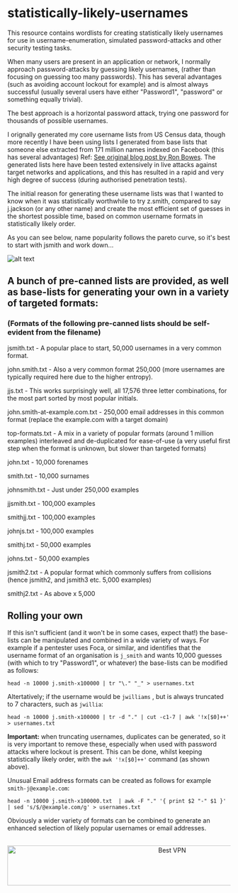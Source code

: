# statistically-likely-usernames
This resource contains wordlists for creating statistically likely usernames for use in username-enumeration, simulated password-attacks and other security testing tasks.

When many users are present in an application or network, I normally approach password-attacks by guessing likely usernames, (rather than focusing on guessing too many passwords). This has several advantages (such as avoiding account lockout for example) and is almost always successful (usually several users have either "Password1", "password" or something equally trivial).

The best approach is a horizontal password attack, trying one password for thousands of possible usernames.

I orignally generated my core username lists from US Census data, though more recently I have been using lists I generated from base lists that someone else extracted from 171 million names indexed on Facebook (this has several advantages) Ref: [See original blog post by Ron Bowes](https://blog.skullsecurity.org/2010/return-of-the-facebook-snatchers). The generated lists here have been tested extensively in live attacks against target networks and applications, and this has resulted in a rapid and very high degree of success (during authorised penetration tests).

The initial reason for generating these username lists was that I wanted to know when it was statistically worthwhile to try z.smith, compared to say j.jackson (or any other name) and create the most efficient set of guesses in the shortest possible time, based on common username formats in statistically likely order.

As you can see below, name popularity follows the pareto curve, so it's best to start with jsmith and work down...

![alt text](https://github.com/insidetrust/statistically-likely-usernames/blob/master/popular-names.JPG "Pereto curves are awesome")

## A bunch of pre-canned lists are provided, as well as base-lists for generating your own in a variety of targeted formats:

### (Formats of the following pre-canned lists should be self-evident from the filename)

jsmith.txt - A popular place to start, 50,000 usernames in a very common format.

john.smith.txt - Also a very common format 250,000 (more usernames are typically required here due to the higher entropy).

jjs.txt - This works surprisingly well, all 17,576 three letter combinations, for the most part sorted by most popular initials.

john.smith-at-example.com.txt - 250,000 email addresses in this common format (replace the example.com with a target domain)

top-formats.txt - A mix in a variety of popular formats (around 1 million examples) interleaved and de-duplicated for ease-of-use (a very useful first step when the format is unknown, but slower than targeted formats)

john.txt - 10,000 forenames

smith.txt - 10,000 surnames

johnsmith.txt - Just under 250,000 examples

jjsmith.txt - 100,000 examples

smithjj.txt - 100,000 examples

johnjs.txt - 100,000 examples

smithj.txt - 50,000 examples

johns.txt - 50,000 examples

jsmith2.txt - A popular format which commonly suffers from collisions (hence jsmith2, and jsmith3 etc. 5,000 examples)

smithj2.txt - As above x 5,000

## Rolling your own

If this isn't sufficient (and it won't be in some cases, expect that!) the base-lists can be manipulated and combined in a wide variety of ways. For example if a pentester uses Foca, or similar, and identifies that the username format of an organisation is `j_smith` and wants 10,000 guesses (with which to try "Password1", or whatever) the base-lists can be modified as follows:

`head -n 10000 j.smith-x100000 | tr "\." "_" > usernames.txt`

Altertatively; if the username would be `jwilliams` , but is always truncated to 7 characters, such as `jwillia`:

`head -n 10000 j.smith-x100000 | tr -d "." | cut -c1-7 | awk '!x[$0]++' > usernames.txt`

**Important:** when truncating usernames, duplicates can be generated, so it is very important to remove these, especially when used with password attacks where lockout is present. This can be done, whilst keeping statistically likely order, with the `awk '!x[$0]++'` command (as shown above).

Unusual Email address formats can be created as follows for example `smith-j@example.com`:

`head -n 10000 j.smith-x100000.txt  | awk -F "." '{ print $2 "-" $1 }' | sed 's/$/@example.com/g' > usernames.txt`

Obviously a wider variety of formats can be combined to generate an enhanced selection of likely popular usernames or email addresses.



</BR>
<!-- Banner -->
<div align="center">
<a href="https://www.purevpn.com/order-now.php?aff=44922&amp;a_bid=bbd0f893" target="_blank" ><img src="https://affiliates.purevpn.com/accounts/default1/6hb82wqa2l/bbd0f893.jpg" alt="Best VPN" title="Best VPN" width="728" height="90" /></a>
</BR></BR>
</div>


